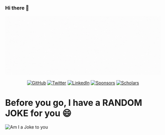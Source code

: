 ### Hi there 👋

<!--
**VictorOmondi1997/VictorOmondi1997** is a ✨ _special_ ✨ repository because its `README.md` (this file) appears on your GitHub profile.-->

![Vick-Cover](https://github.com/VictorOmondi1997/VictorOmondi1997/blob/master/vick-cover.gif?raw=true)

<!-- - 🔭 I’m currently working on Data Science
- 🌱 I’m currently learning Statistical Thinking in python
- 👯 I’m looking to collaborate on any data science open source or project
- 🤔 I’m looking for help with Data Structures and Algorithms
- 💬 Ask me about Data Science
- 📫 How to reach me: <a href="tel:+254797817059">+254797817059</a>
- 😄 Pronouns: he/him
- ⚡ Fun fact: am a faster typist-->

<p align="center">
	<a href="https://github.com/VictorOmondi1997"><img src="https://img.shields.io/github/followers/VictorOmondi1997.svg?label=GitHub&style=social" alt="GitHub"></a>
	<a href="https://twitter.com/VictorOmondi197"><img src="https://img.shields.io/twitter/follow/VictorOmondi197?label=Twitter&style=social" alt="Twitter"></a>
	<a href="https://www.linkedin.com/in/VictorOmondi1997"><img src="https://img.shields.io/badge/LinkedIn--_.svg?style=social&logo=linkedin" alt="LinkedIn"></a>
	<a href="https://github.com/sponsors/VictorOmondi1997"><img src="https://img.shields.io/badge/Sponsors--_.svg?style=social&logo=github&logoColor=EA4AAA" alt="Sponsors"></a>
	<a href="https://scholar.google.com/citations?user=lZAdX3cAAAAJ=en"><img src="https://img.shields.io/badge/Citations-1.4k-_.svg?style=social&logo=google-scholar" alt="Scholars"></a>
</p>


# Before you go, I have a **RANDOM JOKE** for you :smile:
![Am I a Joke to you](https://readme-jokes.vercel.app/api)
